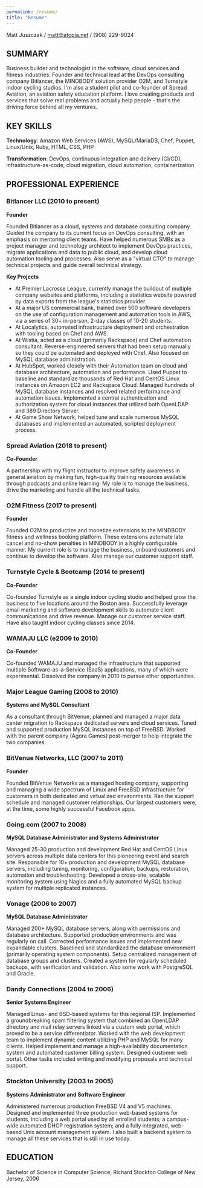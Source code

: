 ```yaml
---
permalink: /resume/
title: "Resume"
---
```


Matt Juszczak / matt@atopia.net / (908) 229-9024

## SUMMARY

Business builder and technologist in the software, cloud services and fitness industries. Founder and technical lead at the DevOps consulting company Bitlancer, the MINDBODY solution provider O2M, and Turnstyle indoor cycling studios. I'm also a student pilot and co-founder of Spread Aviation, an aviation safety education platform. I love creating products and services that solve real problems and actually help people - that's the driving force behind all my ventures.

## KEY SKILLS

**Technology**: Amazon Web Services (AWS), MySQL/MariaDB, Chef, Puppet, Linux/Unix, Ruby, HTML, CSS, PHP

**Transformation**: DevOps, continuous integration and delivery (CI/CD), infrastructure-as-code, cloud migration, cloud automation, containerization

## PROFESSIONAL EXPERIENCE

### Bitlancer LLC (2010 to present)

**Founder**

Founded Bitlancer as a cloud, systems and database consulting company. Guided the company to its current focus on DevOps consulting, with an emphasis on mentoring client teams. Have helped numerous SMBs as a project manager and technology architect to implement DevOps practices, migrate applications and data to public cloud, and develop cloud automation tooling and processes. Also serve as a "virtual CTO" to manage technical projects and guide overall technical strategy.

**Key Projects**

- At Premier Lacrosse League, currently manage the buildout of multiple company websites and platforms, including a
    statistics website powered by data exports from the league's statistics provider.
- At a major US commercial bank, trained over 500 software developers on the use of configuration management and
    automation tools in AWS, via a series of 30+ in-person, 2-day classes of 10-20 students.
- At Localytics, automated infrastructure deployment and orchestration with tooling based on Chef and AWS.
- At Wistia, acted as a cloud (primarily Rackspace) and Chef automation consultant. Reverse-engineered servers that had
    been setup manually so they could be automated and deployed with Chef. Also focused on MySQL database
    administration.
- At HubSpot, worked closely with their Automation team on cloud and database architecture, automation and performance.
    Used Puppet to baseline and standardize thousands of Red Hat and CentOS Linux instances on Amazon EC2 and
    Rackspace Cloud. Managed hundreds of MySQL database instances and resolved related performance and automation
    issues. Implemented a central authentication and authorization system for cloud instances that utilized both OpenLDAP and
    389 Directory Server.
- At Game Show Network, helped tune and scale numerous MySQL databases and implemented an automated, scripted
    deployment process.

### Spread Aviation (2018 to present)

**Co-Founder**

A partnership with my flight instructor to improve safety awareness in general aviation by making fun, high-quality training resources available through podcasts and online learning. My role is to manage the business, drive the marketing and handle all the technical tasks.

### O2M Fitness (2017 to present)

**Founder**

Founded O2M to productize and monetize extensions to the MINDBODY fitness and wellness booking platform. These extensions automate late cancel and no-show penalties in MINDBODY in a highly configurable manner. My current role is to manage the business, onboard customers and continue to develop the software. Also manage our customer support staff.

### Turnstyle Cycle & Bootcamp (2014 to present)

**Co-Founder**

Co-founded Turnstyle as a single indoor cycling studio and helped grow the business to five locations around the Boston area. Successfully leverage email marketing and software development skills to automate client communications and drive revenue. Manage our customer service staff. Have also taught indoor cycling classes since 2014.

### WAMAJU LLC (e2009 to 2010)

**Co-Founder**

Co-founded WAMAJU and managed the infrastructure that supported multiple Software-as-a-Service (SaaS) applications, many of which were experimental. Dissolved the company in 2010 to pursue other opportunities.

### Major League Gaming (2008 to 2010)

**Systems and MySQL Consultant**

As a consultant through BitVenue, planned and managed a major data center migration to Rackspace dedicated servers and cloud services. Tuned and supported production MySQL instances on top of FreeBSD. Worked with the parent company (Agora Games) post-merger to help integrate the two companies.

### BitVenue Networks, LLC (2007 to 2011)

**Founder**

Founded BitVenue Networks as a managed hosting company, supporting and managing a wide spectrum of Linux and FreeBSD infrastructure for customers in both dedicated and virtualized environments. Ran the support schedule and managed customer relationships. Our largest customers were, at the time, some highly successful Facebook apps.

### Going.com (2007 to 2008)

**MySQL Database Administrator and Systems Administrator**

Managed 25-30 production and development Red Hat and CentOS Linux servers across multiple data centers for this pioneering event and search site. Responsible for 10+ production and development MySQL database servers, including tuning, monitoring, configuration, backups, restoration, automation and troubleshooting. Developed a cross-site, scalable monitoring system using Nagios and a fully automated MySQL backup system for multiple replicated instances.

### Vonage (2006 to 2007)

**MySQL Database Administrator**

Managed 200+ MySQL database servers, along with permissions and database architecture. Supported production environments and was regularly on call. Corrected performance issues and implemented new expandable clusters. Baselined and standardized the database environment (primarily operating system components). Setup centralized management of database groups and clusters. Created a system for regularly scheduled backups, with verification and validation. Also some work with PostgreSQL and Oracle.

### Dandy Connections (2004 to 2006)

**Senior Systems Engineer**

Managed Linux- and BSD-based systems for this regional ISP. Implemented a groundbreaking spam filtering system that combined an OpenLDAP directory and mail relay servers linked via a custom web portal, which proved to be a service differentiator. Worked with the web development team to implement dynamic content utilizing PHP and MySQL for many clients. Helped implement and manage a high-availability documentation system and automated customer billing system. Designed customer web portal. Other tasks included writing and modifying proposals and technical support.

### Stockton University (2003 to 2005)

**Systems Administrator and Software Engineer**

Administered numerous production FreeBSD V4 and V5 machines. Designed and implemented three production web-based systems for students, including a web portal used by all enrolled students; a campus-wide automated DHCP registration system; and a fully integrated, web-based Unix account management system. I also built a backend system to manage all these services that is still in use today.

## EDUCATION

Bachelor of Science in Computer Science, Richard Stockton College of New Jersey, 2006
